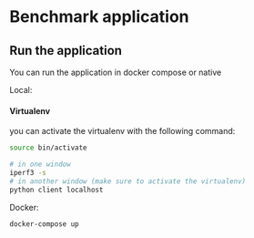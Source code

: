 # Benchmark application

## Run the application
You can run the application in docker compose or native

Local:
#### Virtualenv
you can activate the virtualenv with the following command:
```bash
source bin/activate
```

```bash
# in one window
iperf3 -s
# in another window (make sure to activate the virtualenv)
python client localhost
```

Docker:
```bash
docker-compose up
```
